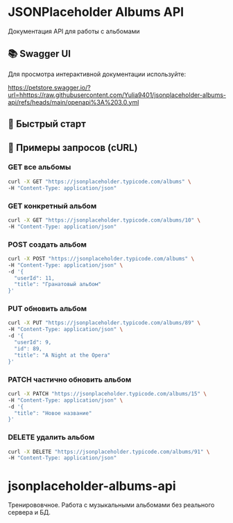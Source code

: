 # JSONPlaceholder Albums API

Документация API для работы с альбомами

## 📚 Swagger UI

Для просмотра интерактивной документации используйте:

https://petstore.swagger.io/?url=hhttps://raw.githubusercontent.com/Yulia9401/jsonplaceholder-albums-api/refs/heads/main/openapi%3A%203.0.yml
## 🚀 Быстрый старт

## 🚀 Примеры запросов (cURL)

### GET все альбомы
```bash
curl -X GET "https://jsonplaceholder.typicode.com/albums" \
-H "Content-Type: application/json"
```

### GET конкретный альбом  
```bash
curl -X GET "https://jsonplaceholder.typicode.com/albums/10" \
-H "Content-Type: application/json"
```

### POST создать альбом
```bash
curl -X POST "https://jsonplaceholder.typicode.com/albums" \
-H "Content-Type: application/json" \
-d '{
  "userId": 11,
  "title": "Гранатовый альбом"
}'
```

### PUT обновить альбом
```bash
curl -X PUT "https://jsonplaceholder.typicode.com/albums/89" \
-H "Content-Type: application/json" \
-d '{
  "userId": 9,
  "id": 89, 
  "title": "A Night at the Opera"
}'
```

### PATCH частично обновить альбом
```bash
curl -X PATCH "https://jsonplaceholder.typicode.com/albums/15" \
-H "Content-Type: application/json" \
-d '{
  "title": "Новое название"
}'
```

### DELETE удалить альбом
```bash
curl -X DELETE "https://jsonplaceholder.typicode.com/albums/91" \
-H "Content-Type: application/json"
```

# jsonplaceholder-albums-api
Тренирововчное. Работа с музыкальными альбомами без реального сервера и БД. 
